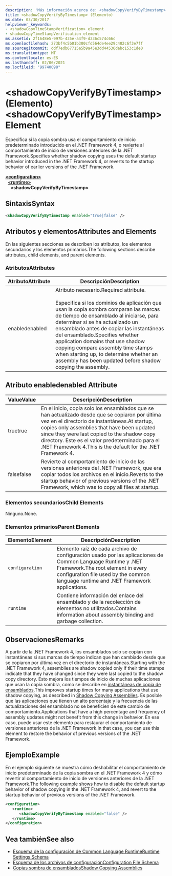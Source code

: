 ```yaml
---
description: 'Más información acerca de: <shadowCopyVerifyByTimestamp> elemento'
title: <shadowCopyVerifyByTimestamp> (Elemento)
ms.date: 03/30/2017
helpviewer_keywords:
- <shadowCopyTimeStampVerification> element
- shadowCopyTimeStampVerification element
ms.assetid: 2f1648e5-997b-435e-a4f9-d236c574c66c
ms.openlocfilehash: 273bf4c5b01b300cfd564de4ee29c402c6f3e7ff
ms.sourcegitcommit: ddf7edb67715a5b9a45e3dd44536dabc153c1de0
ms.translationtype: MT
ms.contentlocale: es-ES
ms.lasthandoff: 02/06/2021
ms.locfileid: "99740098"
---
```

# <a name="shadowcopyverifybytimestamp-element"></a><span data-ttu-id="6ae83-103">\<shadowCopyVerifyByTimestamp> (Elemento)</span><span class="sxs-lookup"><span data-stu-id="6ae83-103">\<shadowCopyVerifyByTimestamp> Element</span></span>

<span data-ttu-id="6ae83-104">Especifica si la copia sombra usa el comportamiento de inicio predeterminado introducido en el .NET Framework 4, o revierte al comportamiento de inicio de versiones anteriores de la .NET Framework.</span><span class="sxs-lookup"><span data-stu-id="6ae83-104">Specifies whether shadow copying uses the default startup behavior introduced in the .NET Framework 4, or reverts to the startup behavior of earlier versions of the .NET Framework.</span></span>  
  
[**\<configuration>**](../configuration-element.md)\
&nbsp;&nbsp;[**\<runtime>**](runtime-element.md)\
&nbsp;&nbsp;&nbsp;&nbsp;**\<shadowCopyVerifyByTimestamp>**  
  
## <a name="syntax"></a><span data-ttu-id="6ae83-105">Sintaxis</span><span class="sxs-lookup"><span data-stu-id="6ae83-105">Syntax</span></span>  
  
```xml  
<shadowCopyVerifyByTimestamp enabled="true|false" />  
```  
  
## <a name="attributes-and-elements"></a><span data-ttu-id="6ae83-106">Atributos y elementos</span><span class="sxs-lookup"><span data-stu-id="6ae83-106">Attributes and Elements</span></span>  

 <span data-ttu-id="6ae83-107">En las siguientes secciones se describen los atributos, los elementos secundarios y los elementos primarios.</span><span class="sxs-lookup"><span data-stu-id="6ae83-107">The following sections describe attributes, child elements, and parent elements.</span></span>  
  
### <a name="attributes"></a><span data-ttu-id="6ae83-108">Atributos</span><span class="sxs-lookup"><span data-stu-id="6ae83-108">Attributes</span></span>  
  
|<span data-ttu-id="6ae83-109">Atributo</span><span class="sxs-lookup"><span data-stu-id="6ae83-109">Attribute</span></span>|<span data-ttu-id="6ae83-110">Descripción</span><span class="sxs-lookup"><span data-stu-id="6ae83-110">Description</span></span>|  
|---------------|-----------------|  
|<span data-ttu-id="6ae83-111">enabled</span><span class="sxs-lookup"><span data-stu-id="6ae83-111">enabled</span></span>|<span data-ttu-id="6ae83-112">Atributo necesario.</span><span class="sxs-lookup"><span data-stu-id="6ae83-112">Required attribute.</span></span><br /><br /> <span data-ttu-id="6ae83-113">Especifica si los dominios de aplicación que usan la copia sombra comparan las marcas de tiempo de ensamblado al iniciarse, para determinar si se ha actualizado un ensamblado antes de copiar las instantáneas del ensamblado.</span><span class="sxs-lookup"><span data-stu-id="6ae83-113">Specifies whether application domains that use shadow copying compare assembly time stamps when starting up, to determine whether an assembly has been updated before shadow copying the assembly.</span></span>|  
  
## <a name="enabled-attribute"></a><span data-ttu-id="6ae83-114">Atributo enabled</span><span class="sxs-lookup"><span data-stu-id="6ae83-114">enabled Attribute</span></span>  
  
|<span data-ttu-id="6ae83-115">Value</span><span class="sxs-lookup"><span data-stu-id="6ae83-115">Value</span></span>|<span data-ttu-id="6ae83-116">Descripción</span><span class="sxs-lookup"><span data-stu-id="6ae83-116">Description</span></span>|  
|-----------|-----------------|  
|<span data-ttu-id="6ae83-117">true</span><span class="sxs-lookup"><span data-stu-id="6ae83-117">true</span></span>|<span data-ttu-id="6ae83-118">En el inicio, copia solo los ensamblados que se han actualizado desde que se copiaron por última vez en el directorio de instantáneas.</span><span class="sxs-lookup"><span data-stu-id="6ae83-118">At startup, copies only assemblies that have been updated since they were last copied to the shadow copy directory.</span></span> <span data-ttu-id="6ae83-119">Este es el valor predeterminado para el .NET Framework 4.</span><span class="sxs-lookup"><span data-stu-id="6ae83-119">This is the default for the .NET Framework 4.</span></span>|  
|<span data-ttu-id="6ae83-120">false</span><span class="sxs-lookup"><span data-stu-id="6ae83-120">false</span></span>|<span data-ttu-id="6ae83-121">Revierte al comportamiento de inicio de las versiones anteriores del .NET Framework, que era copiar todos los archivos en el inicio.</span><span class="sxs-lookup"><span data-stu-id="6ae83-121">Reverts to the startup behavior of previous versions of the .NET Framework, which was to copy all files at startup.</span></span>|  
  
### <a name="child-elements"></a><span data-ttu-id="6ae83-122">Elementos secundarios</span><span class="sxs-lookup"><span data-stu-id="6ae83-122">Child Elements</span></span>  

 <span data-ttu-id="6ae83-123">Ninguno.</span><span class="sxs-lookup"><span data-stu-id="6ae83-123">None.</span></span>  
  
### <a name="parent-elements"></a><span data-ttu-id="6ae83-124">Elementos primarios</span><span class="sxs-lookup"><span data-stu-id="6ae83-124">Parent Elements</span></span>  
  
|<span data-ttu-id="6ae83-125">Elemento</span><span class="sxs-lookup"><span data-stu-id="6ae83-125">Element</span></span>|<span data-ttu-id="6ae83-126">Descripción</span><span class="sxs-lookup"><span data-stu-id="6ae83-126">Description</span></span>|  
|-------------|-----------------|  
|`configuration`|<span data-ttu-id="6ae83-127">Elemento raíz de cada archivo de configuración usado por las aplicaciones de Common Language Runtime y .NET Framework.</span><span class="sxs-lookup"><span data-stu-id="6ae83-127">The root element in every configuration file used by the common language runtime and .NET Framework applications.</span></span>|  
|`runtime`|<span data-ttu-id="6ae83-128">Contiene información del enlace del ensamblado y de la recolección de elementos no utilizados.</span><span class="sxs-lookup"><span data-stu-id="6ae83-128">Contains information about assembly binding and garbage collection.</span></span>|  
  
## <a name="remarks"></a><span data-ttu-id="6ae83-129">Observaciones</span><span class="sxs-lookup"><span data-stu-id="6ae83-129">Remarks</span></span>  

 <span data-ttu-id="6ae83-130">A partir de la .NET Framework 4, los ensamblados solo se copian con instantáneas si sus marcas de tiempo indican que han cambiado desde que se copiaron por última vez en el directorio de instantáneas.</span><span class="sxs-lookup"><span data-stu-id="6ae83-130">Starting with the .NET Framework 4, assemblies are shadow copied only if their time stamps indicate that they have changed since they were last copied to the shadow copy directory.</span></span> <span data-ttu-id="6ae83-131">Esto mejora los tiempos de inicio de muchas aplicaciones que usan la copia sombra, como se describe en [instantáneas de copia de ensamblados](../../../app-domains/shadow-copy-assemblies.md).</span><span class="sxs-lookup"><span data-stu-id="6ae83-131">This improves startup times for many applications that use shadow copying, as described in [Shadow Copying Assemblies](../../../app-domains/shadow-copy-assemblies.md).</span></span> <span data-ttu-id="6ae83-132">Es posible que las aplicaciones que tienen un alto porcentaje y la frecuencia de las actualizaciones del ensamblado no se beneficien de este cambio de comportamiento.</span><span class="sxs-lookup"><span data-stu-id="6ae83-132">Applications that have a high percentage and frequency of assembly updates might not benefit from this change in behavior.</span></span> <span data-ttu-id="6ae83-133">En ese caso, puede usar este elemento para restaurar el comportamiento de versiones anteriores de la .NET Framework.</span><span class="sxs-lookup"><span data-stu-id="6ae83-133">In that case, you can use this element to restore the behavior of previous versions of the .NET Framework.</span></span>  
  
## <a name="example"></a><span data-ttu-id="6ae83-134">Ejemplo</span><span class="sxs-lookup"><span data-stu-id="6ae83-134">Example</span></span>  

 <span data-ttu-id="6ae83-135">En el ejemplo siguiente se muestra cómo deshabilitar el comportamiento de inicio predeterminado de la copia sombra en el .NET Framework 4 y cómo revertir al comportamiento de inicio de versiones anteriores de la .NET Framework.</span><span class="sxs-lookup"><span data-stu-id="6ae83-135">The following example shows how to disable the default startup behavior of shadow copying in the .NET Framework 4, and revert to the startup behavior of previous versions of the .NET Framework.</span></span>  
  
```xml  
<configuration>  
   <runtime>  
      <shadowCopyVerifyByTimestamp enabled="false" />  
   </runtime>  
</configuration>  
```  
  
## <a name="see-also"></a><span data-ttu-id="6ae83-136">Vea también</span><span class="sxs-lookup"><span data-stu-id="6ae83-136">See also</span></span>

- [<span data-ttu-id="6ae83-137">Esquema de la configuración de Common Language Runtime</span><span class="sxs-lookup"><span data-stu-id="6ae83-137">Runtime Settings Schema</span></span>](index.md)
- [<span data-ttu-id="6ae83-138">Esquema de los archivos de configuración</span><span class="sxs-lookup"><span data-stu-id="6ae83-138">Configuration File Schema</span></span>](../index.md)
- [<span data-ttu-id="6ae83-139">Copias sombra de ensamblados</span><span class="sxs-lookup"><span data-stu-id="6ae83-139">Shadow Copying Assemblies</span></span>](../../../app-domains/shadow-copy-assemblies.md)
